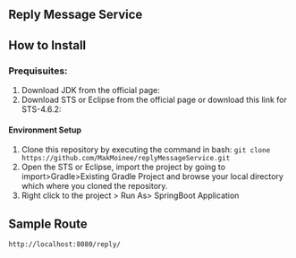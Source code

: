 ## Reply Message Service

## How to Install
### Prequisuites:
1. Download JDK from the official page: <a href="https://www.oracle.com/ph/java/technologies/javase/javase-jdk8-downloads.html"></a>
2. Download STS or Eclipse from the official page or download this link for STS-4.6.2: <a href="https://drive.google.com/file/d/1_KKY12biSVfORu_C-Z8OjqiktutcYYcS/view?usp=sharing"></a>

#### Environment Setup
1. Clone this repository by executing the command in bash: `git clone https://github.com/MakMoinee/replyMessageService.git`
2. Open the STS or Eclipse, import the project by going to import>Gradle>Existing Gradle Project and browse your local directory which where you cloned the repository.
3. Right click to the project > Run As> SpringBoot Application

## Sample Route
`http://localhost:8080/reply/`

